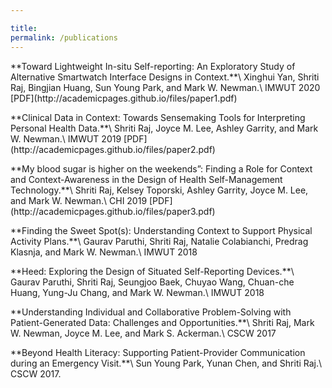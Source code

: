 ```yaml
---

title:
permalink: /publications
---
```


<style>
.publication{
  font-family: arial;
  font-size: 12pt;
}
</style>

<p class=".publication">
**Toward Lightweight In-situ Self-reporting: An Exploratory Study of Alternative Smartwatch Interface Designs in Context.**\
Xinghui Yan, Shriti Raj, Bingjian Huang, Sun Young Park, and Mark W. Newman.\
IMWUT 2020  [PDF](http://academicpages.github.io/files/paper1.pdf) </p>

<p class=".publication">
**Clinical Data in Context: Towards Sensemaking Tools for Interpreting Personal Health Data.**\
Shriti Raj, Joyce M. Lee, Ashley Garrity, and Mark W. Newman.\
IMWUT 2019 [PDF](http://academicpages.github.io/files/paper2.pdf) </p>

<p class=".publication">
**My blood sugar is higher on the weekends”: Finding a Role for Context and Context-Awareness in the Design of Health Self-Management Technology.**\
Shriti Raj, Kelsey Toporski, Ashley Garrity, Joyce M. Lee, and Mark W. Newman.\
CHI 2019 [PDF](http://academicpages.github.io/files/paper3.pdf) </p>

<p class=".publication">
**Finding the Sweet Spot(s): Understanding Context to Support Physical Activity Plans.**\
Gaurav Paruthi, Shriti Raj, Natalie Colabianchi, Predrag Klasnja, and Mark W. Newman.\
IMWUT 2018 </p>

<p class=".publication">
**Heed: Exploring the Design of Situated Self-Reporting Devices.**\
Gaurav Paruthi, Shriti Raj, Seungjoo Baek, Chuyao Wang, Chuan-che Huang, Yung-Ju Chang, and Mark W. Newman.\
IMWUT 2018 </p>

<p class=".publication">
**Understanding Individual and Collaborative Problem-Solving with Patient-Generated Data: Challenges and Opportunities.**\
Shriti Raj, Mark W. Newman, Joyce M. Lee, and Mark S. Ackerman.\
CSCW 2017 </p>

<p class=".publication">
**Beyond Health Literacy: Supporting Patient-Provider Communication during an Emergency Visit.**\
Sun Young Park, Yunan Chen, and Shriti Raj.\
CSCW 2017.</p>








